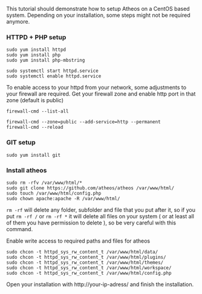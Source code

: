 This tutorial should demonstrate how to setup Atheos on a CentOS based system. Depending on your installation, some steps might not be required anymore. 

### HTTPD + PHP setup

    sudo yum install httpd
    sudo yum install php
    sudo yum install php-mbstring

    sudo systemctl start httpd.service
    sudo systemctl enable httpd.service

To enable access to your httpd from your network, some adjustments to your firewall are required.
Get your firewall zone and enable http port in that zone (default is public)

    firewall-cmd --list-all

    firewall-cmd --zone=public --add-service=http --permanent
    firewall-cmd --reload
    
### GIT setup

    sudo yum install git

### Install atheos

    sudo rm -rfv /var/www/html/*
    sudo git clone https://github.com/atheos/atheos /var/www/html/
    sudo touch /var/www/html/config.php
    sudo chown apache:apache -R /var/www/html/

```rm -rf``` will delete any folder, subfolder and file that you put after it, so if you put ```rm -rf /``` or ```rm -rf *``` it will delete all files on your system ( or at least all of them you have permission to delete ), so be very careful with this command.

Enable write access to required paths and files for atheos

    sudo chcon -t httpd_sys_rw_content_t /var/www/html/data/
    sudo chcon -t httpd_sys_rw_content_t /var/www/html/plugins/
    sudo chcon -t httpd_sys_rw_content_t /var/www/html/themes/
    sudo chcon -t httpd_sys_rw_content_t /var/www/html/workspace/
    sudo chcon -t httpd_sys_rw_content_t /var/www/html/config.php

Open your installation with http://your-ip-adress/ and finish the installation. 